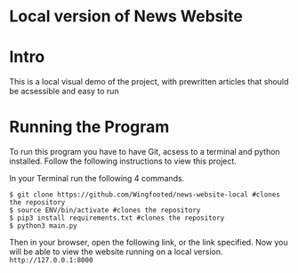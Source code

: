 # Local version of News Website

# Intro
This is a local visual demo of the project, with prewritten articles that should be acsessible and easy to run

# Running the Program
To run this program you have to have Git, acsess to a terminal and python installed. Follow the following instructions to view this project. 

In your Terminal run the following 4 commands. 
````  
$ git clone https://github.com/Wingfooted/news-website-local #clones the repository
$ source ENV/bin/activate #clones the repository
$ pip3 install requirements.txt #clones the repository
$ python3 main.py
````

Then in your browser, open the following link, or the link specified. Now you will be able to view the website running on a local version. 
````http://127.0.0.1:8000````
